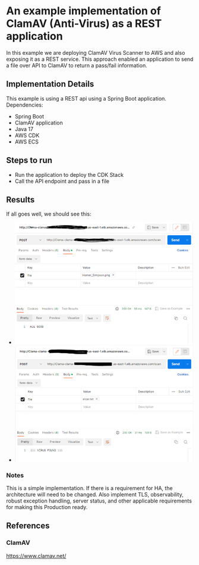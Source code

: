 # An example implementation of ClamAV (Anti-Virus) as a REST application

In this example we are deploying ClamAV Virus Scanner to AWS and also exposing it as a REST service.  This approach enabled an application to send a file over API to ClamAV to return a pass/fail information.

## Implementation Details
This example is using a REST api using a Spring Boot application.  Dependencies:
* Spring Boot
* ClamAV application
* Java 17
* AWS CDK
* AWS ECS

## Steps to run
* Run the application to deploy the CDK Stack
* Call the API endpoint and pass in a file

## Results
If all goes well, we should see this:
* ![image](good.PNG "Example of Virus Scan - No Virus")
* ![image](bad.PNG "Example of Virus Scan - Virus Found")

### Notes
This is a simple implementation.  If there is a requirement for HA, the architecture will need to be changed.  Also implement TLS, observability, robust exception handling, server status, and other applicable requirements for making this Production ready. 

## References
### ClamAV
https://www.clamav.net/